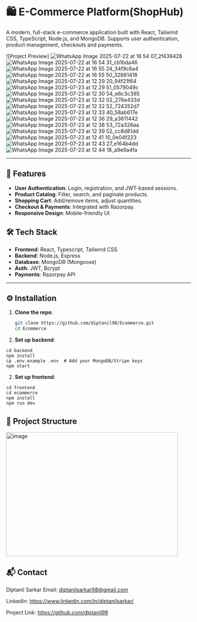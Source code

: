 # 🛍️ E-Commerce Platform(ShopHub)

A modern, full-stack e-commerce application built with React, Tailwind CSS, TypeScript, Node.js, and MongoDB. Supports user authentication, product management, checkouts and  payments.

![Project Preview]
![WhatsApp Image 2025-07-22 at 16 54 07_2f439428](https://github.com/user-attachments/assets/d60b3606-8720-4a44-a011-b9c3bd64651f)
![WhatsApp Image 2025-07-22 at 16 54 31_cb1bda46](https://github.com/user-attachments/assets/ba2fb3f0-e8a2-4ed7-ae35-0d1828f8c9a8)
![WhatsApp Image 2025-07-22 at 16 55 24_34f9c6a4](https://github.com/user-attachments/assets/8f3d6b79-b479-4e63-9eaa-b0c25a63927e)
![WhatsApp Image 2025-07-22 at 16 55 50_32661418](https://github.com/user-attachments/assets/9049c55b-6f7a-4328-92d0-72ceca8c36c5)
![WhatsApp Image 2025-07-23 at 12 29 20_94f21f64](https://github.com/user-attachments/assets/c95d1de8-5495-4cf9-af98-5d29eb001204)
![WhatsApp Image 2025-07-23 at 12 29 51_0579049c](https://github.com/user-attachments/assets/a5964cb2-d8a7-405d-87f5-ad3f4aa20a38)
![WhatsApp Image 2025-07-23 at 12 30 54_e6c3c395](https://github.com/user-attachments/assets/4fad4d22-0c07-45ae-b5f1-1b94d2cbe7bd)
![WhatsApp Image 2025-07-23 at 12 32 02_276e433d](https://github.com/user-attachments/assets/187325e7-8dc3-470b-8f91-d1010155ba9a)
![WhatsApp Image 2025-07-23 at 12 32 52_724352d7](https://github.com/user-attachments/assets/081561fb-622e-4758-8997-bcbd37369319)
![WhatsApp Image 2025-07-23 at 12 33 40_58ab617e](https://github.com/user-attachments/assets/12464d63-6a18-4cb3-a8c0-05723f796550)
![WhatsApp Image 2025-07-23 at 12 36 29_a3611442](https://github.com/user-attachments/assets/186dd577-a978-4043-b31e-c562ab14d2d6)
![WhatsApp Image 2025-07-23 at 12 38 53_72a326aa](https://github.com/user-attachments/assets/2d494784-39e6-4e8a-adac-732bf6c5b01e)
![WhatsApp Image 2025-07-23 at 12 39 52_cc8d81dd](https://github.com/user-attachments/assets/5452f85e-a1a5-4ffc-9d34-a0d6a85df244)
![WhatsApp Image 2025-07-23 at 12 41 10_0e04f223](https://github.com/user-attachments/assets/ca71fe79-bb1c-48bb-88d4-440960f204e6)
![WhatsApp Image 2025-07-23 at 12 43 27_e164b4dd](https://github.com/user-attachments/assets/beb40575-6475-43db-8a40-e6578134718b)
![WhatsApp Image 2025-07-23 at 12 44 18_a9e9a4fa](https://github.com/user-attachments/assets/2a7793be-48ff-408e-afe3-d630e3e59180)


















---

## 🚀 Features
- **User Authentication**: Login, registration, and JWT-based sessions.
- **Product Catalog**: Filter, search, and paginate products.
- **Shopping Cart**: Add/remove items, adjust quantities.
- **Checkout & Payments**: Integrated with Razorpay.
- **Responsive Design**: Mobile-friendly UI.

## 🛠️ Tech Stack
- **Frontend**: React, Typescript, Tailwind CSS  
- **Backend**: Node.js, Express  
- **Database**: MongoDB (Mongoose)  
- **Auth**: JWT, Bcrypt  
- **Payments**: Razorpay API  

---

## ⚙️ Installation
1. **Clone the repo**:
   ```bash
   git clone https://github.com/diptanil98/Ecommerce.git
   cd Ecommerce
2. **Set up backend**:
~~~
cd backend
npm install
cp .env.example .env  # Add your MongoDB/Stripe keys
npm start
~~~
2. **Set up frontend**:
~~~
cd frontend
cd ecommerce
npm install
npm run dev
~~~
## 📂 Project Structure

<img width="468" height="338" alt="image" src="https://github.com/user-attachments/assets/fbd2565a-6578-495e-86ef-58207e22c568" />

## 📬 Contact
Diptanil Sarkar
Email: diptanilsarkar98@gmail.com

LinkedIn: https://www.linkedin.com/in/diptanilsarkar/

Project Link: https://github.com/diptanil98
